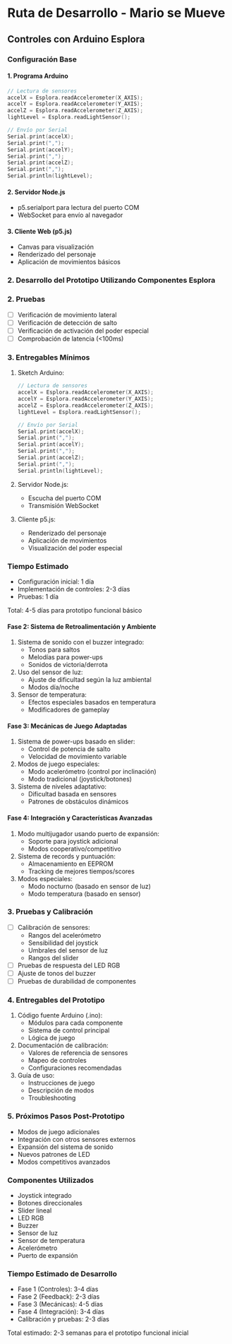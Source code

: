 # Ruta de Desarrollo - Mario se Mueve
## Controles con Arduino Esplora

### Configuración Base

#### 1. Programa Arduino
```cpp
// Lectura de sensores
accelX = Esplora.readAccelerometer(X_AXIS);
accelY = Esplora.readAccelerometer(Y_AXIS);
accelZ = Esplora.readAccelerometer(Z_AXIS);
lightLevel = Esplora.readLightSensor();

// Envío por Serial
Serial.print(accelX);
Serial.print(",");
Serial.print(accelY);
Serial.print(",");
Serial.print(accelZ);
Serial.print(",");
Serial.println(lightLevel);
```

#### 2. Servidor Node.js
- p5.serialport para lectura del puerto COM
- WebSocket para envío al navegador

#### 3. Cliente Web (p5.js)
- Canvas para visualización
- Renderizado del personaje
- Aplicación de movimientos básicos

### 2. Desarrollo del Prototipo Utilizando Componentes Esplora

### 2. Pruebas
- [ ] Verificación de movimiento lateral
- [ ] Verificación de detección de salto
- [ ] Verificación de activación del poder especial
- [ ] Comprobación de latencia (<100ms)

### 3. Entregables Mínimos
1. Sketch Arduino:
   ```cpp
   // Lectura de sensores
   accelX = Esplora.readAccelerometer(X_AXIS);
   accelY = Esplora.readAccelerometer(Y_AXIS);
   accelZ = Esplora.readAccelerometer(Z_AXIS);
   lightLevel = Esplora.readLightSensor();
   
   // Envío por Serial
   Serial.print(accelX);
   Serial.print(",");
   Serial.print(accelY);
   Serial.print(",");
   Serial.print(accelZ);
   Serial.print(",");
   Serial.println(lightLevel);
   ```

2. Servidor Node.js:
   - Escucha del puerto COM
   - Transmisión WebSocket

3. Cliente p5.js:
   - Renderizado del personaje
   - Aplicación de movimientos
   - Visualización del poder especial

### Tiempo Estimado
- Configuración inicial: 1 día
- Implementación de controles: 2-3 días
- Pruebas: 1 día

Total: 4-5 días para prototipo funcional básico

#### Fase 2: Sistema de Retroalimentación y Ambiente
1. Sistema de sonido con el buzzer integrado:
   - Tonos para saltos
   - Melodías para power-ups
   - Sonidos de victoria/derrota
2. Uso del sensor de luz:
   - Ajuste de dificultad según la luz ambiental
   - Modos día/noche
3. Sensor de temperatura:
   - Efectos especiales basados en temperatura
   - Modificadores de gameplay

#### Fase 3: Mecánicas de Juego Adaptadas
1. Sistema de power-ups basado en slider:
   - Control de potencia de salto
   - Velocidad de movimiento variable
2. Modos de juego especiales:
   - Modo acelerómetro (control por inclinación)
   - Modo tradicional (joystick/botones)
3. Sistema de niveles adaptativo:
   - Dificultad basada en sensores
   - Patrones de obstáculos dinámicos

#### Fase 4: Integración y Características Avanzadas
1. Modo multijugador usando puerto de expansión:
   - Soporte para joystick adicional
   - Modos cooperativo/competitivo
2. Sistema de records y puntuación:
   - Almacenamiento en EEPROM
   - Tracking de mejores tiempos/scores
3. Modos especiales:
   - Modo nocturno (basado en sensor de luz)
   - Modo temperatura (basado en sensor)

### 3. Pruebas y Calibración
- [ ] Calibración de sensores:
  - Rangos del acelerómetro
  - Sensibilidad del joystick
  - Umbrales del sensor de luz
  - Rangos del slider
- [ ] Pruebas de respuesta del LED RGB
- [ ] Ajuste de tonos del buzzer
- [ ] Pruebas de durabilidad de componentes

### 4. Entregables del Prototipo
1. Código fuente Arduino (.ino):
   - Módulos para cada componente
   - Sistema de control principal
   - Lógica de juego
2. Documentación de calibración:
   - Valores de referencia de sensores
   - Mapeo de controles
   - Configuraciones recomendadas
3. Guía de uso:
   - Instrucciones de juego
   - Descripción de modos
   - Troubleshooting

### 5. Próximos Pasos Post-Prototipo
- Modos de juego adicionales
- Integración con otros sensores externos
- Expansión del sistema de sonido
- Nuevos patrones de LED
- Modos competitivos avanzados

### Componentes Utilizados
- Joystick integrado
- Botones direccionales
- Slider lineal
- LED RGB
- Buzzer
- Sensor de luz
- Sensor de temperatura
- Acelerómetro
- Puerto de expansión

### Tiempo Estimado de Desarrollo
- Fase 1 (Controles): 3-4 días
- Fase 2 (Feedback): 2-3 días
- Fase 3 (Mecánicas): 4-5 días
- Fase 4 (Integración): 3-4 días
- Calibración y pruebas: 2-3 días

Total estimado: 2-3 semanas para el prototipo funcional inicial
